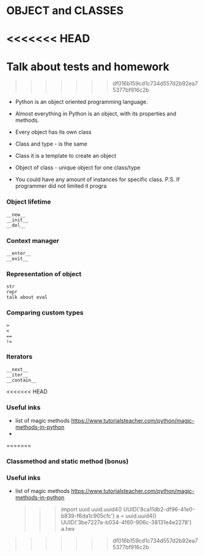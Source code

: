 # OBJECT and CLASSES

<<<<<<< HEAD
=======
# Talk about tests and homework 

>>>>>>> df016b159cd1c734d557d2b92ea75377bf916c2b
- Python is an object oriented programming language.

- Almost everything in Python is an object, with its properties and methods.

- Every object has its own class

- Class and type - is the same

- Class it is a template to create an object 

- Object of class - unique object for one class/type

- You could have any amount of instances for specific class. P.S. If programmer did not limited it progra

### Object lifetime 
    __new__ 
    __init__
    __del__
    
### Context manager
    __enter__
    __exit__
    
### Representation of object
    str
    repr
    talk about eval

### Comparing custom types
    >
    <
    ==
    !=
    
### Iterators
    __next__
    __iter__
    __contain__
    
    
<<<<<<< HEAD
### Useful inks
 - list of magic methods https://www.tutorialsteacher.com/python/magic-methods-in-python
 - 
=======
  
### Classmethod and static method (bonus)
### Useful inks
 - list of magic methods https://www.tutorialsteacher.com/python/magic-methods-in-python
    >>> import uuid
    >>> uuid.uuid4()
    UUID('8ca11db2-df96-41e0-b839-f6da1c905cfc')
    >>> a = uuid.uuid4()
    UUID('3be7227a-b034-4f60-906c-38131e4e2278')
    >>> a.hex
>>>>>>> df016b159cd1c734d557d2b92ea75377bf916c2b

